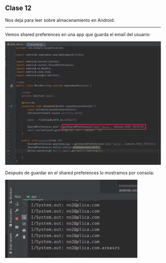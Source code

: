 ## Clase 12

Nos deja para leer sobre almacenamiento en Android.

---

Vemos shared preferences en una app que guarda el email del usuario:

![](./211-assets/ppt-63-moviles.png)

Después de guardar en el shared preferences lo mostramos por consola:

![](./211-assets/ppt-64-moviles.png)